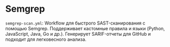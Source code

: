 # Semgrep

`semgrep-scan.yml`: Workflow для быстрого SAST-сканирования с помощью Semgrep. Поддерживает кастомные правила и языки (Python, JavaScript, Java, Go и др.). Генерирует SARIF-отчеты для GitHub и подходит для легковесного анализа.
